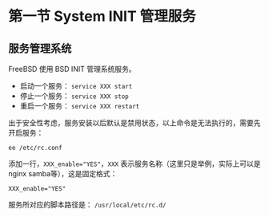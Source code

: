 # 第一节 System INIT 管理服务

## 服务管理系统 <a href="fu-wu-guan-li-xi-tong" id="fu-wu-guan-li-xi-tong"></a>

FreeBSD 使用 BSD INIT 管理系统服务。

* 启动一个服务： `service XXX start`
* 停止一个服务： `service XXX stop`
* 重启一个服务： `service XXX restart`

出于安全性考虑，服务安装以后默认是禁用状态，以上命令是无法执行的，需要先开启服务：

```
ee /etc/rc.conf
```

添加一行，`XXX_enable="YES"`，`XXX` 表示服务名称（这里只是举例，实际上可以是nginx samba等），这是固定格式：

```
XXX_enable="YES"
```

服务所对应的脚本路径是： `/usr/local/etc/rc.d/`
